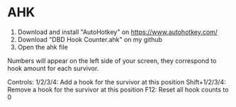 # AHK

1. Download and install "AutoHotkey" on https://www.autohotkey.com/
2. Download "DBD Hook Counter.ahk" on my github
3. Open the ahk file

Numbers will appear on the left side of your screen, they correspond to hook amount for each survivor.

Controls:
1/2/3/4: Add a hook for the survivor at this position
Shift+1/2/3/4: Remove a hook for the survivor at this position
F12: Reset all hook counts to 0
